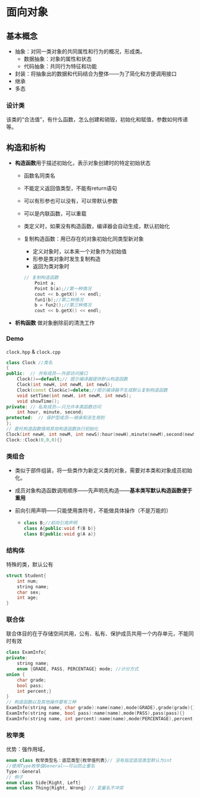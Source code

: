 # 面向对象

## 基本概念

- 抽象：对同一类对象的共同属性和行为的概况，形成类。
  - 数据抽象：对象的属性和状态
  - 代码抽象：共同行为特征和功能
- 封装：将抽象出的数据和代码结合为整体——为了简化和方便调用接口
- 继承
- 多态

### 设计类

该类的“合法值”，有什么函数，怎么创建和销毁，初始化和赋值，参数如何传递等。


## 构造和析构

- **构造函数**用于描述初始化，表示对象创建时的特定初始状态
  - 函数名同类名
  
  - 不能定义返回值类型，不能有return语句
  
  - 可以有形参也可以没有，可以带默认参数

  - 可以是内联函数，可以重载
  
  - 类定义时，如果没有构造函数，编译器会自动生成，默认初始化
  
  - 复制构造函数：用已存在的对象初始化同类型新对象
  
    - 定义对象时，以本来一个对象作为初始值
    - 形参是类对象时发生复制构造
    - 返回为类对象时
  
    ```C++
    // 复制构造函数
    	Point a;
    	Point b(a);//第一种情况
    	cout << b.getX() << endl;
    	fun1(b);//第二种情况
    	b = fun2();//第三种情况
    	cout << b.getX() << endl;
    ```
  
- **析构函数** 做对象删除前的清洗工作

### Demo

`clock.hpp` & `clock.cpp`


```c++
class Clock //类名
{
public:  // 共有成员——外部访问接口
    Clock()==default;// 提示编译器提供默认构造函数
    Clock(int newH, int newM, int newS);
    Clock(const Clock&c)=delete;//提示编译器不生成默认复制构造函数
	void setTime(int newH, int newM, int newS);
	void showTime();
private: // 私有成员——只允许本类函数访问
	int hour, minute, second;
protected:  // 保护型成员——继承和派生用到
};
// 委托构造函数借用其他构造函数执行初始化
Clock(int newH, int newM, int newS):hour(newH),minute(newM),second(newS){}
Clock::Clock(0,0,0){}
```

### 类组合

- 类似于部件组装，将一些类作为新定义类的对象，需要对本类和对象成员初始化。

- 成员对象构造函数调用顺序——先声明先构造——**基本类写默认构造函数便于重用**

- 前向引用声明——只能使用类符号，不能做具体操作（不是万能的）

  - ```C++
    class B;//前向引用声明
    class A{public:void f(B b)}
    class B{public:void g(A a)}
    ```

### 结构体

特殊的类，默认公有
```C++
struct Student{
	int num;
    string name;
    char sex;
    int age;
}
```

### 联合体

联合体目的在于存储空间共用，公有、私有、保护成员共用一个内存单元，不能同时有效

```C++
class ExamInfo{
private:
    string name;
    enum {GRADE, PASS, PERCENTAGE} mode; //计分方式
union {
	char grade;
    bool pass;
    int percent;}
}
// 构造函数以及其他操作要有三种
ExamInfo(string name, char grade):name(name),mode(GRADE),grade(grade){}
ExamInfo(string name, bool pass):name(name),mode(PASS),pass(pass){}
ExamInfo(string name, int percent):name(name),mode(PERCENTAGE),percent(percent){}
```

### 枚举类

优势：强作用域，

```C++
enum class 枚举类型名：底层类型{枚举值列表}// 没有指定底层类型默认为int
//使用Type枚举值General——可以防止重名
Type::General
// 例子
enum class Side{Right, Left}
enum class Thing{Right, Wrong} // 变量名不冲突
```



